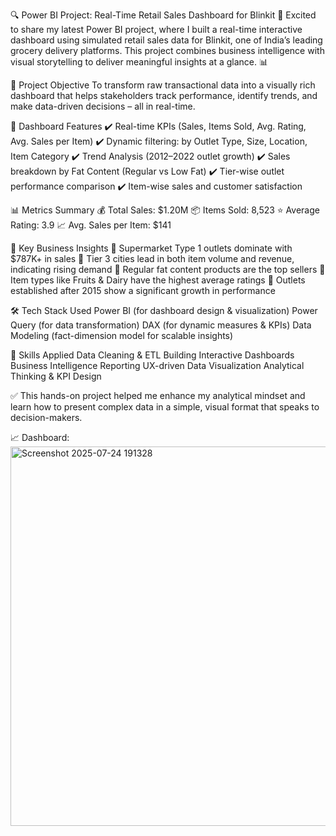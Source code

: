 
🔍 Power BI Project: Real-Time Retail Sales Dashboard for Blinkit 🛒
Excited to share my latest Power BI project, where I built a real-time interactive dashboard using simulated retail sales data for Blinkit, one of India’s leading grocery delivery platforms. This project combines business intelligence with visual storytelling to deliver meaningful insights at a glance. 📊

🚀 Project Objective
To transform raw transactional data into a visually rich dashboard that helps stakeholders track performance, identify trends, and make data-driven decisions – all in real-time.

💼 Dashboard Features
✔️ Real-time KPIs (Sales, Items Sold, Avg. Rating, Avg. Sales per Item) ✔️ Dynamic filtering: by Outlet Type, Size, Location, Item Category
 ✔️ Trend Analysis (2012–2022 outlet growth)
 ✔️ Sales breakdown by Fat Content (Regular vs Low Fat)
 ✔️ Tier-wise outlet performance comparison
 ✔️ Item-wise sales and customer satisfaction

📊 Metrics Summary
💰 Total Sales: $1.20M
📦 Items Sold: 8,523
⭐ Average Rating: 3.9
📈 Avg. Sales per Item: $141

🧠 Key Business Insights
🔹 Supermarket Type 1 outlets dominate with $787K+ in sales
 🔹 Tier 3 cities lead in both item volume and revenue, indicating rising demand
 🔹 Regular fat content products are the top sellers
 🔹 Item types like Fruits & Dairy have the highest average ratings
 🔹 Outlets established after 2015 show a significant growth in performance

🛠️ Tech Stack Used
Power BI (for dashboard design & visualization)
Power Query (for data transformation)
DAX (for dynamic measures & KPIs)
Data Modeling (fact-dimension model for scalable insights)

🔧 Skills Applied
Data Cleaning & ETL
Building Interactive Dashboards
Business Intelligence Reporting
UX-driven Data Visualization
Analytical Thinking & KPI Design

✅ This hands-on project helped me enhance my analytical mindset and learn how to present complex data in a simple, visual format that speaks to decision-makers.

📈 Dashboard:
<img width="1069" height="607" alt="Screenshot 2025-07-24 191328" src="https://github.com/user-attachments/assets/db7de546-b914-4ac8-883d-98377f763e6c" />
